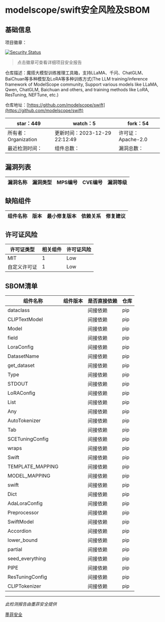 # modelscope/swift安全风险及SBOM

## 基础信息

项目徽章：

[![Security Status](https://www.murphysec.com/platform3/v31/badge/1740807007227023361.svg)](https://www.murphysec.com/console/report/1740806979724972032/1740807007227023361)

> 点击徽章可查看详细项目安全报告

仓库描述：魔搭大模型训练推理工具箱，支持LLaMA、千问、ChatGLM、BaiChuan等多种模型及LoRA等多种训练方式(The LLM training/inference framework of ModelScope community, Support various models like LLaMA, Qwen, ChatGLM, Baichuan and others, and training methods like LoRA, ResTuning, NEFTune, etc.)

仓库地址：[https://github.com/modelscope/swift](https://github.com/modelscope/swift)

| star：449 | watch：5 | fork：54 |
| ----------- | -------------- | ------------ |
| 所有者：Organization | 更新时间：2023-12-29 22:12:49 | 许可证：Apache-2.0 |
| 最近检测时间： | 组件总数： | 漏洞总数： |




## 漏洞列表

| 漏洞名称 | 漏洞类型 | MPS编号 | CVE编号 | 漏洞等级 |
| ------- | ------ | ------- | ------ | ----- |





## 缺陷组件

| 组件名称 | 版本 | 最小修复版本 | 依赖关系 | 修复建议 |
| -------- | ---- | ------------ | -------- | -------- |





## 许可证风险

| 许可证类型 | 相关组件 | 许可证风险 |
| ---------- | -------- | ---------- |
|MIT|1|Low|
|自定义许可证|1|Low|




## SBOM清单

| 组件名称 | 组件版本 | 是否直接依赖 | 仓库 |
| -------- | -------- | ------------ | ---- |
|dataclass||间接依赖|pip|
|CLIPTextModel||间接依赖|pip|
|Model||间接依赖|pip|
|field||间接依赖|pip|
|LoraConfig||间接依赖|pip|
|DatasetName||间接依赖|pip|
|get_dataset||间接依赖|pip|
|Type||间接依赖|pip|
|STDOUT||间接依赖|pip|
|LoRAConfig||间接依赖|pip|
|List||间接依赖|pip|
|Any||间接依赖|pip|
|AutoTokenizer||间接依赖|pip|
|Tab||间接依赖|pip|
|SCETuningConfig||间接依赖|pip|
|wraps||间接依赖|pip|
|Swift||间接依赖|pip|
|TEMPLATE_MAPPING||间接依赖|pip|
|MODEL_MAPPING||间接依赖|pip|
|swift||间接依赖|pip|
|Dict||间接依赖|pip|
|AdaLoraConfig||间接依赖|pip|
|Preprocessor||间接依赖|pip|
|SwiftModel||间接依赖|pip|
|Accordion||间接依赖|pip|
|lower_bound||间接依赖|pip|
|partial||间接依赖|pip|
|seed_everything||间接依赖|pip|
|PIPE||间接依赖|pip|
|ResTuningConfig||间接依赖|pip|
|CLIPTokenizer||间接依赖|pip|


------

*此检测报告由墨菲安全提供*

[墨菲安全](www.murphysec.com)
